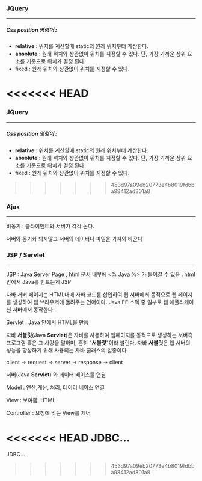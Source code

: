 ### JQuery

------



##### Css position 명령어 :

- **relative** : 위치를 계산할때 static의 원래 위치부터 계산한다.
-  **absolute** : 원래 위치와 상관없이 위치를 지정할 수 있다. 단, 가장 가까운 상위 요소를 기준으로 위치가 결정 된다. 
- fixed : 원래 위치와 상관없이 위치를 지정할 수 있다.


<<<<<<< HEAD
=======
### JQuery

------



##### Css position 명령어 :

- **relative** : 위치를 계산할때 static의 원래 위치부터 계산한다.
- **absolute** : 원래 위치와 상관없이 위치를 지정할 수 있다. 단, 가장 가까운 상위 요소를 기준으로 위치가 결정 된다. 
- fixed : 원래 위치와 상관없이 위치를 지정할 수 있다.


>>>>>>> 453d97a09eb20773e4b8019fdbba98412ad801a8

### Ajax

------

비동기 : 클라이언트와 서버가 각각 논다.

서버와 동기화 되지않고 서버의 데이터나 파일을 가져와 바꾼다



### JSP / Servlet

------



JSP : Java Server Page , html 문서 내부에 <% Java %> 가 들어갈 수 있음 . html안에서 Java를 만드는게 JSP

자바 서버 페이지는 HTML내에 자바 코드를 삽입하여 웹 서버에서 동적으로 웹 페이지를 생성하여 웹 브라우저에 돌려주는 언어이다. Java EE 스펙 중 일부로 웹 애플리케이션 서버에서 동작한다.



Servlet : Java 안에서 HTML을 만듬

자바 **서블릿**(Java **Servlet**)은 자바를 사용하여 웹페이지를 동적으로 생성하는 서버측 프로그램 혹은 그 사양을 말하며, 흔히 "**서블릿**"이라 불린다. 자바 **서블릿**은 웹 서버의 성능을 향상하기 위해 사용되는 자바 클래스의 일종이다.



client	->	request	->	server	->	response	->	client



서버(Java **Servlet**) 와 데이터 베이스를 연결



Model : 연산,계산, 처리, 데이터 베이스 연결

View : 보여줌, HTML

Controller : 요청에 맞는 View를 제어



<<<<<<< HEAD
JDBC...
=======
JDBC...
>>>>>>> 453d97a09eb20773e4b8019fdbba98412ad801a8
